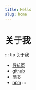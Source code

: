 ```yaml
---
title: Hello
slug: home
---
```


# 关于我

::: tip 关于我

- [导航页](https://dolam.fun/)
- [github](https://github.com/xxxsjan)
- [简书](https://www.jianshu.com/u/2b406a3be47b)
- [npm](https://www.npmjs.com/~xxsjan)
  :::

<!-- <iframe src="https://github.com/xxxsjan" width="100%" height="500"></iframe> -->
